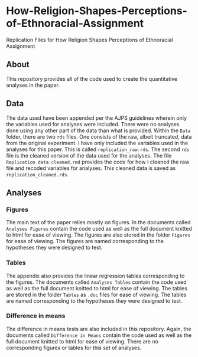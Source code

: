 # How-Religion-Shapes-Perceptions-of-Ethnoracial-Assignment
Replication Files for How Religion Shapes Perceptions of Ethnoracial Assignment
## About 
This repository provides all of the code used to create the quantitative analyses in the paper. 
## Data
The data used have been appended per the AJPS guidelines wherein only the variables used for analyses were included. There were no analyses done using any other part of the data than what is provided. 
Within the `Data` folder, there are two `rds` files. One consists of the raw, albeit truncated, data from the original experiment. I have only included the variables used in the analyses for this paper. This is called `replication_raw.rds`. The second `rds` file is the cleaned version of the data used for the analyses. The file `Replication data cleaned.rmd` provides the code for how I cleaned the raw file and recoded variables for analyses. This cleaned data is saved as `replication_cleaned.rds`.
## Analyses
### Figures
The main text of the paper relies mostly on figures. In the documents called `Analyses Figures` contain the code used as well as the full document knitted to html for ease of viewing. The figures are also stored in the folder `Figures` for ease of viewing. The figures are named corresponding to the hypotheses they were designed to test. 
### Tables
The appendix also provides the linear regression tables corresponding to the figures. The documents called `Analyses Tables` contain the code used as well as the full document knitted to html for ease of viewing. The tables are stored in the folder `Tables` as `.doc` files for ease of viewing. The tables are named corresponding to the hypotheses they were designed to test.
### Difference in means
The difference in means tests are also included in this repository. Again, the documents called `Difference in Means` contain the code used as well as the full document knitted to html for ease of viewing. There are no corresponding figures or tables for this set of analyses. 
